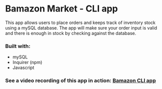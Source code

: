 # Bamazon Market - CLI app
This app allows users to place orders and keeps track of inventory stock using a mySQL database. The app will make sure your order input is valid and there is enough in stock by checking against the database.

### Built with:
* mySQL
* Inquirer (npm)
* Javascript

### See a video recording of this app in action: [Bamazon CLI app](https://youtu.be/BB81iDc7YiQ)
